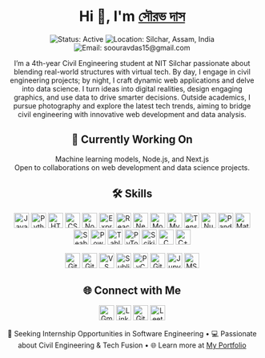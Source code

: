 <!-- Header Section -->
<h1 align="center">Hi 👋, I'm <a href="https://www.linkedin.com/in/soouravdas15/" target="_blank">সৌরভ দাস</a></h1>

<p align="center">
  <img src="https://img.shields.io/badge/Status-Active-brightgreen" alt="Status: Active">
  <img src="https://img.shields.io/badge/Location-Silchar,%20Assam,%20India-blue" alt="Location: Silchar, Assam, India">
  <img src="https://img.shields.io/badge/Email-soouravdas15@gmail.com-d14836" alt="Email: soouravdas15@gmail.com">
</p>

<!-- Introduction -->
<p align="center">
  I’m a 4th-year Civil Engineering student at NIT Silchar passionate about blending real-world structures with virtual tech. By day, I engage in civil engineering projects; by night, I craft dynamic web applications and delve into data science. I turn ideas into digital realities, design engaging graphics, and use data to drive smarter decisions. Outside academics, I pursue photography and explore the latest tech trends, aiming to bridge civil engineering with innovative web development and data analysis.
</p>

<!-- Current Work -->
<h2 align="center">🌟 Currently Working On</h2>
<p align="center">
  Machine learning models, Node.js, and Next.js<br>
  Open to collaborations on web development and data science projects.
</p>

<!-- Skills -->
<h2 align="center">🛠️ Skills</h2>

<p align="center">
  <!-- Languages & Frameworks -->
  <a href="https://developer.mozilla.org/en-US/docs/Web/JavaScript"><img src="https://img.shields.io/badge/-JavaScript-black?style=for-the-badge&logo=javascript" height="30" alt="JavaScript"></a>
  <a href="https://www.python.org/"><img src="https://img.shields.io/badge/-Python-black?style=for-the-badge&logo=python" height="30" alt="Python"></a>
  <a href="https://developer.mozilla.org/en-US/docs/Web/HTML"><img src="https://img.shields.io/badge/-HTML5-black?style=for-the-badge&logo=html5" height="30" alt="HTML5"></a>
  <a href="https://developer.mozilla.org/en-US/docs/Web/CSS"><img src="https://img.shields.io/badge/-CSS3-black?style=for-the-badge&logo=css3" height="30" alt="CSS3"></a>
  <a href="https://nodejs.org/"><img src="https://img.shields.io/badge/-Node.js-black?style=for-the-badge&logo=node.js" height="30" alt="Node.js"></a>
  <a href="https://expressjs.com/"><img src="https://img.shields.io/badge/-Express-black?style=for-the-badge&logo=express" height="30" alt="Express"></a>
  <a href="https://reactjs.org/"><img src="https://img.shields.io/badge/-React-black?style=for-the-badge&logo=react" height="30" alt="React"></a>
  <a href="https://nextjs.org/"><img src="https://img.shields.io/badge/-Next.js-black?style=for-the-badge&logo=next.js" height="30" alt="Next.js"></a>
  <a href="https://www.mongodb.com/"><img src="https://img.shields.io/badge/-MongoDB-black?style=for-the-badge&logo=mongodb" height="30" alt="MongoDB"></a>
  <a href="https://www.mysql.com/"><img src="https://img.shields.io/badge/-MySQL-black?style=for-the-badge&logo=mysql" height="30" alt="MySQL"></a>
  <a href="https://www.tensorflow.org/"><img src="https://img.shields.io/badge/-TensorFlow-black?style=for-the-badge&logo=tensorflow" height="30" alt="TensorFlow"></a>
  <a href="https://numpy.org/"><img src="https://img.shields.io/badge/-NumPy-black?style=for-the-badge&logo=numpy" height="30" alt="NumPy"></a>
  <a href="https://pandas.pydata.org/"><img src="https://img.shields.io/badge/-Pandas-black?style=for-the-badge&logo=pandas" height="30" alt="Pandas"></a>
  <a href="https://matplotlib.org/"><img src="https://img.shields.io/badge/-Matplotlib-black?style=for-the-badge&logo=matplotlib" height="30" alt="Matplotlib"></a>
  <a href="https://seaborn.pydata.org/"><img src="https://img.shields.io/badge/-Seaborn-black?style=for-the-badge&logo=seaborn" height="30" alt="Seaborn"></a>
  <a href="https://www.microsoft.com/en-us/microsoft-365/power-bi"><img src="https://img.shields.io/badge/-Power%20BI-black?style=for-the-badge&logo=powerbi" height="30" alt="Power BI"></a>
  <a href="https://www.tableau.com/"><img src="https://img.shields.io/badge/-Tableau-black?style=for-the-badge&logo=tableau" height="30" alt="Tableau"></a>
  <a href="https://pytorch.org/"><img src="https://img.shields.io/badge/-PyTorch-black?style=for-the-badge&logo=pytorch" height="30" alt="PyTorch"></a>
  <a href="https://scikit-learn.org/"><img src="https://img.shields.io/badge/-Scikit%20Learn-black?style=for-the-badge&logo=scikit-learn" height="30" alt="Scikit Learn"></a>
  <a href="https://www.cprogramming.com/"><img src="https://img.shields.io/badge/-C-black?style=for-the-badge&logo=c" height="30" alt="C"></a>
  <a href="https://www.cplusplus.com/"><img src="https://img.shields.io/badge/-C++-black?style=for-the-badge&logo=cplusplus" height="30" alt="C++"></a>
</p>

<p align="center">
  <!-- Tools & Platforms -->
  <a href="https://git-scm.com/"><img src="https://img.shields.io/badge/-Git-black?style=for-the-badge&logo=git" height="30" alt="Git"></a>
  <a href="https://github.com/"><img src="https://img.shields.io/badge/-GitHub-black?style=for-the-badge&logo=github" height="30" alt="GitHub"></a>
  <a href="https://code.visualstudio.com/"><img src="https://img.shields.io/badge/-VS%20Code-black?style=for-the-badge&logo=visual-studio-code" height="30" alt="VS Code"></a>
  <a href="https://www.sublimetext.com/"><img src="https://img.shields.io/badge/-Sublime%20Text-black?style=for-the-badge&logo=sublime-text" height="30" alt="Sublime Text"></a>
  <a href="https://www.jetbrains.com/pycharm/"><img src="https://img.shields.io/badge/-PyCharm-black?style=for-the-badge&logo=pycharm" height="30" alt="PyCharm"></a>
  <a href="https://gitforwindows.org/"><img src="https://img.shields.io/badge/-Git%20Bash-black?style=for-the-badge&logo=gitbash" height="30" alt="Git Bash"></a>
  <a href="https://jupyter.org/"><img src="https://img.shields.io/badge/-Jupyter%20Notebook-black?style=for-the-badge&logo=jupyter" height="30" alt="Jupyter Notebook"></a>
  <a href="https://www.microsoft.com/en-us/microsoft-365/get-started-with-office-2019"><img src="https://img.shields.io/badge/-MS%20Office-black?style=for-the-badge&logo=microsoft-office" height="30" alt="MS Office"></a>
</p>

<!-- Social Links -->
<h2 align="center">🌐 Connect with Me</h2>

<p align="center">
  <a href="mailto:soouravdas15@gmail.com"><img src="https://img.shields.io/badge/-Gmail-D14836?style=for-the-badge&logo=gmail&logoColor=white" height="30" alt="Gmail"></a>
  <a href="https://www.linkedin.com/in/soouravdas15/"><img src="https://img.shields.io/badge/-LinkedIn-blue?style=for-the-badge&logo=linkedin" height="30" alt="LinkedIn"></a>
  <a href="https://github.com/soouravdas01"><img src="https://img.shields.io/badge/-GitHub-black?style=for-the-badge&logo=github" height="30" alt="GitHub"></a>
  <a href="https://leetcode.com/soouravdas15/"><img src="https://img.shields.io/badge/-LeetCode-orange?style=for-the-badge&logo=leetcode" height="30" alt="LeetCode"></a>
</p>

<!-- Footer -->
<p align="center">
  💼 Seeking Internship Opportunities in Software Engineering • 💻 Passionate about Civil Engineering & Tech Fusion • 🌐 Learn more at <a href="https://sourav-das-portfolio-g1.vercel.app/index.html" target="_blank">My Portfolio</a>
</p>

